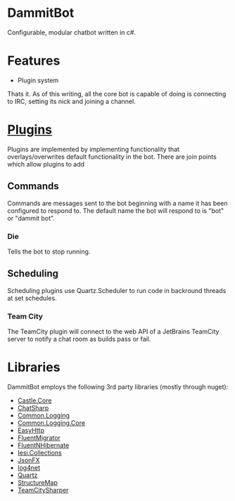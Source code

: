 # DammitBot

Configurable, modular chatbot written in c#.

# Features

- Plugin system

Thats it.  As of this writing, all the core bot is capable of doing is connecting to IRC, setting its nick and joining a channel.

# [Plugins](doc/Plugins.md)

Plugins are implemented by implementing functionality that overlays/overwrites default functionality in the bot.  There are join points which allow plugins to add

## Commands

Commands are messages sent to the bot beginning with a name it has been configured to respond to.  The default name the bot will respond to is "bot" or "dammit bot".

### Die

Tells the bot to stop running.

## Scheduling

Scheduling plugins use Quartz.Scheduler to run code in backround threads at set schedules.

### Team City

The TeamCity plugin will connect to the web API of a JetBrains TeamCity server to notify a chat room as builds pass or fail.

# Libraries

DammitBot employs the following 3rd party libraries (mostly through nuget):

- [Castle.Core](https://www.nuget.org/packages/Castle.Core/)
- [ChatSharp](https://www.nuget.org/packages/ChatSharp/)
- [Common.Logging](https://www.nuget.org/packages/Common.Logging/)
- [Common.Logging.Core](https://www.nuget.org/packages/Common.Logging.Core/)
- [EasyHttp](https://www.nuget.org/packages/EasyHttp/)
- [FluentMigrator](https://www.nuget.org/packages/FluentMigrator/)
- [FluentNHibernate](https://www.nuget.org/packages/FluentNHibernate/)
- [Iesi.Collections](https://www.nuget.org/packages/Iesi.Collections/)
- [JsonFX](https://www.nuget.org/packages/JsonFx/)
- [log4net](https://www.nuget.org/packages/log4net/)
- [Quartz](https://www.nuget.org/packages/Quartz/)
- [StructureMap](https://www.nuget.org/packages/StructureMap/)
- [TeamCitySharper](https://github.com/functionreturnfunction/TeamCitySharper)

